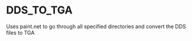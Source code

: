 # DDS_TO_TGA
Uses paint.net to go through all specified directories and convert the DDS files to TGA
